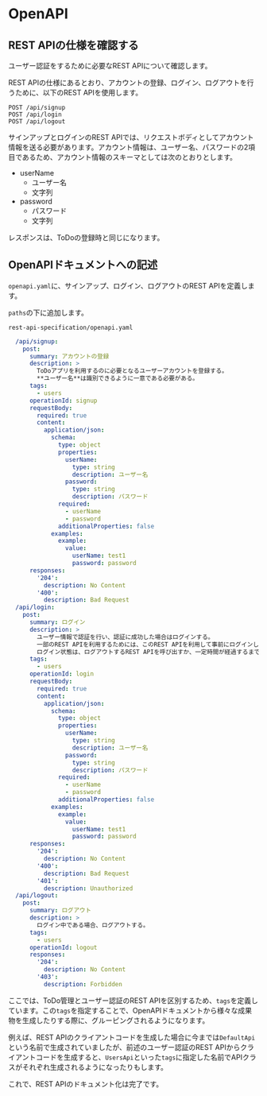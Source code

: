 # OpenAPI

## REST APIの仕様を確認する

ユーザー認証をするために必要なREST APIについて確認します。

REST APIの仕様にあるとおり、アカウントの登録、ログイン、ログアウトを行うために、以下のREST APIを使用します。

```
POST /api/signup
POST /api/login
POST /api/logout
```

サインアップとログインのREST APIでは、リクエストボディとしてアカウント情報を送る必要があります。アカウント情報は、ユーザー名、パスワードの2項目であるため、アカウント情報のスキーマとしては次のとおりとします。

- userName
  - ユーザー名
  - 文字列
- password
  - パスワード
  - 文字列


レスポンスは、ToDoの登録時と同じになります。

## OpenAPIドキュメントへの記述

`openapi.yaml`に、サインアップ、ログイン、ログアウトのREST APIを定義します。

`paths`の下に追加します。

`rest-api-specification/openapi.yaml`
```yaml
  /api/signup:
    post:
      summary: アカウントの登録
      description: >
        ToDoアプリを利用するのに必要となるユーザーアカウントを登録する。
        **ユーザー名**は識別できるように一意である必要がある。
      tags:
        - users
      operationId: signup
      requestBody:
        required: true
        content:
          application/json:
            schema:
              type: object
              properties:
                userName:
                  type: string
                  description: ユーザー名
                password:
                  type: string
                  description: パスワード
              required:
                - userName
                - password
              additionalProperties: false
            examples:
              example:
                value:
                  userName: test1
                  password: password
      responses:
        '204':
          description: No Content
        '400':
          description: Bad Request
  /api/login:
    post:
      summary: ログイン
      description: >
        ユーザー情報で認証を行い、認証に成功した場合はログインする。
        一部のREST APIを利用するためには、このREST APIを利用して事前にログインしておく必要がある。
        ログイン状態は、ログアウトするREST APIを呼び出すか、一定時間が経過するまで継続する。
      tags:
        - users
      operationId: login
      requestBody:
        required: true
        content:
          application/json:
            schema:
              type: object
              properties:
                userName:
                  type: string
                  description: ユーザー名
                password:
                  type: string
                  description: パスワード
              required:
                - userName
                - password
              additionalProperties: false
            examples:
              example:
                value:
                  userName: test1
                  password: password
      responses:
        '204':
          description: No Content
        '400':
          description: Bad Request
        '401':
          description: Unauthorized
  /api/logout:
    post:
      summary: ログアウト
      description: >
        ログイン中である場合、ログアウトする。
      tags:
        - users
      operationId: logout
      responses:
        '204':
          description: No Content
        '403':
          description: Forbidden
```

ここでは、ToDo管理とユーザー認証のREST APIを区別するため、`tags`を定義しています。この`tags`を指定することで、OpenAPIドキュメントから様々な成果物を生成したりする際に、グルーピングされるようになります。

例えば、REST APIのクライアントコードを生成した場合に今までは`DefaultApi`という名前で生成されていましたが、前述のユーザー認証のREST APIからクライアントコードを生成すると、`UsersApi`といった`tags`に指定した名前でAPIクラスがそれぞれ生成されるようになったりもします。

これで、REST APIのドキュメント化は完了です。